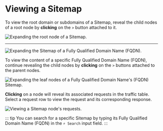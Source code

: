 # Viewing a Sitemap

To view the root domain or subdomains of a Sitemap, reveal the child nodes of a root node by **clicking** on the `>` button attached to it.

<img alt="Expanding the root node of a Sitemap." src="/_images/sitemap_root.png" center>

---

<img alt="Expanding the Sitemap of a Fully Qualified Domain Name (FQDN)." src="/_images/sitemap_expand.png" center>

To view the content of a specific Fully Qualified Domain Name (FQDN), continue revealing the child nodes by **clicking** on the `>` buttons attached to the parent nodes.

<img alt="Expanding the leaf nodes of a Fully Qualified Domain Name's (FQDN) Sitemap." src="/_images/sitemap_leaves.png" center>

**Clicking** on a node will reveal its associated requests in the traffic table. Select a request row to view the request and its corresponding response.

<img alt="Viewing a Sitemap node's requests." src="/_images/sitemap_requests.png" center>

::: tip
You can search for a specific Sitemap by typing its Fully Qualified Domain Name (FQDN) in the `⌕ Search` input field.
:::
